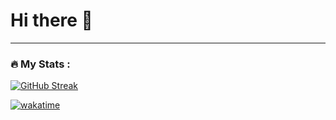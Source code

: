 # Hi there 👋

---

### :fire: My Stats :
[![GitHub Streak](http://github-readme-streak-stats.herokuapp.com?user=hexyfex&theme=dark&background=000000)](https://git.io/streak-stats)

[![wakatime](https://wakatime.com/badge/user/9811aaaa-ab1f-4a3e-a359-ed6cf5fd2f8c.svg)](https://wakatime.com/@9811aaaa-ab1f-4a3e-a359-ed6cf5fd2f8c)
